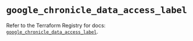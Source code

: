 # `google_chronicle_data_access_label`

Refer to the Terraform Registry for docs: [`google_chronicle_data_access_label`](https://registry.terraform.io/providers/hashicorp/google/6.36.0/docs/resources/chronicle_data_access_label).
